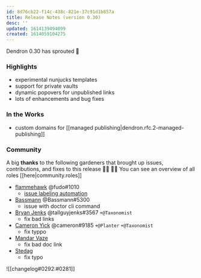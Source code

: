 ```yaml
---
id: 8d76cb22-f14c-438c-821e-37c91d1b857a
title: Release Notes (version 0.30)
desc: ''
updated: 1614139494099
created: 1614059104275
---
```


Dendron 0.30 has sprouted  🌱

### Highlights
- experimental nunjucks templates
- support for private vaults 
- dynamic popovers for unpublished links
- lots of enhancements and bug fixes

### In the Works
- custom domains for [[managed publishing|dendron.rfc.2-managed-publishing]]

### Community

A big **thanks** to the following gardeners that brought up issues, contributions, and fixes to this release :man_farmer: :woman_farmer: 
You can see an overview of all roles [[here|community.roles]]


- [flammehawk](https://github.com/flammehawk) @fudo#1010 
  - [issue labeling automation](https://github.com/dendronhq/dendron/pull/453)
- [Bassmann](https://github.com/Bassmann) @Bassmann#5300 
  - issue with doctor cli command
- [Bryan Jenks](https://github.com/tallguyjenks) @tallguyjenks#3567 `+@Taxonomist`
  - fix bad links
- [Cameron Yick](https://github.com/hydrosquall) @cameron#9185  `+@Planter` `+@Taxonomist`
    - fix typpo
- [Mandar Vaze](https://github.com/mandarvaze)
    - fix bad doc link
- [Stedag](https://github.com/Stedag)
    - fix typo

![[changelog#0292:#0281]]
